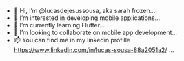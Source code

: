  - 👋 Hi, I’m @lucasdejesussousa, aka sarah frozen...
 - 👀 I’m interested in developing mobile applications...
 - 🌱 I’m currently learning Flutter...
 - 💞️ I’m looking to collaborate on mobile app development...
 - 📫 You can find me in my linkedin profille https://www.linkedin.com/in/lucas-sousa-88a2051a2/ ...

<!---
1lucassousa/1lucassousa is a ✨ special ✨ repository because its `README.md` (this file) appears on your GitHub profile.
You can click the Preview link to take a look at your changes.
--->

